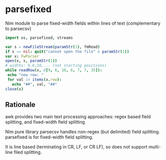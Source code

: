 # parsefixed
Nim module to parse fixed-width fields within lines of text (complementary to parsecsv)

```Nim
import os, parsefixed, streams

var s = newFileStream(paramStr(1), fmRead)
if s == nil: quit("cannot open the file" & paramStr(1))
var x: FwParser
open(x, s, paramStr(1))
# widths: 9,6,10,... (not starting positions)
while readRow(x, @[9, 6, 10, 6, 7, 7, 35]):
 echo "new row: "
 for val in items(x.row):
   echo "##", val, "##"
close(x)
```
## Rationale
awk provides two main text processing approaches: regex based field splitting, and fixed-width field splitting

Nim pure library parsecsv handles non-regex (but delimited) field splitting.
parsefixed is for fixed-width field splitting.

It is line based (terminating in CR, LF, or CR LF), so does not support multi-line filed splitting.
